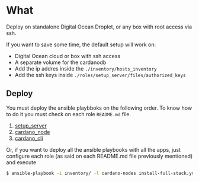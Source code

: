 # What 
Deploy on standalone Digital Ocean Droplet, or any box with root access via ssh.

If you want to save some time, the default setup will work on:
* Digital Ocean cloud or box with ssh access
* A separate volume for the cardanodb
* Add the ip addres inside the `./inventory/hosts_inventory`
* Add the ssh keys inside `./roles/setup_server/files/authorized_keys`

## Deploy

You must deploy the ansible playbboks on the following order. To know how to do it you must check on each role `README.md` file.

1. [setup_server](roles/setup_server/README.md)
2. [cardano_node](roles/cardano_node/README.md)
3. [cardano_cli](roles/cardano_cli/README.md)

Or, if you want to deploy all the ansible playbooks with all the apps, just configure each role (as said on each README.md file previously mentioned) and execute
```bash
$ ansible-playbook -i inventory/ -l cardano-nodes install-full-stack.yml
```